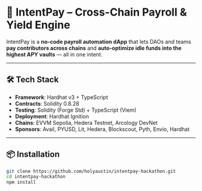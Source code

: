 # 💸 IntentPay – Cross-Chain Payroll & Yield Engine

IntentPay is a **no-code payroll automation dApp** that lets DAOs and teams **pay contributors across chains** and **auto-optimize idle funds into the highest APY vaults** — all in one intent.

---

## 🛠 Tech Stack
- **Framework**: Hardhat v3 + TypeScript
- **Contracts**: Solidity 0.8.28
- **Testing**: Solidity (Forge Std) + TypeScript (Viem)
- **Deployment**: Hardhat Ignition
- **Chains**: EVVM Sepolia, Hedera Testnet, Arcology DevNet
- **Sponsors**: Avail, PYUSD, Lit, Hedera, Blockscout, Pyth, Envio, Hardhat

---

## 📦 Installation

```bash
git clone https://github.com/holyaustin/intentpay-hackathon.git
cd intentpay-hackathon
npm install